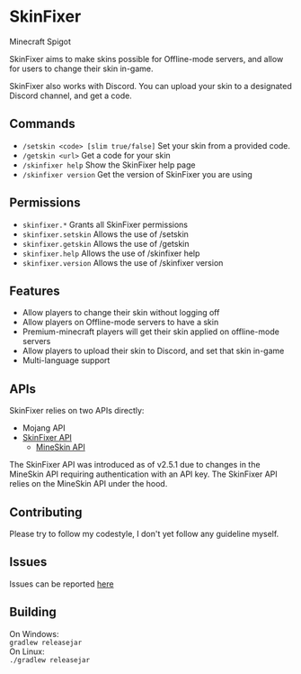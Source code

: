 # SkinFixer
Minecraft Spigot

SkinFixer aims to make skins possible for Offline-mode servers, and allow for users to change their skin in-game.

SkinFixer also works with Discord. You can upload your skin to a designated Discord channel, and get a code.

## Commands
- `/setskin <code> [slim true/false]` Set your skin from a provided code.
- `/getskin <url>` Get a code for your skin
- `/skinfixer help` Show the SkinFixer help page
- `/skinfixer version` Get the version of SkinFixer you are using

## Permissions
- `skinfixer.*` Grants all SkinFixer permissions
- `skinfixer.setskin` Allows the use of /setskin
- `skinfixer.getskin` Allows the use of /getskin
- `skinfixer.help` Allows the use of /skinfixer help
- `skinfixer.version` Allows the use of /skinfixer version

## Features
- Allow players to change their skin without logging off
- Allow players on Offline-mode servers to have a skin
- Premium-minecraft players will get their skin applied on offline-mode servers
- Allow players to upload their skin to Discord, and set that skin in-game
- Multi-language support

## APIs
SkinFixer relies on two APIs directly:
- Mojang API
- [SkinFixer API](https://github.com/TheDutchMC/SkinFixer-API)
    - [MineSkin API](https://github.com/MineSkin/api.mineskin.org)

The SkinFixer API was introduced as of v2.5.1 due to changes in the MineSkin API requiring authentication with an API key. The SkinFixer API relies on the MineSkin API under the hood.

## Contributing
Please try to follow my codestyle, I don't yet follow any guideline myself.

## Issues
Issues can be reported [here](https://github.com/TheDutchMC/SkinFixer/issues)

## Building
On Windows:  
`gradlew releasejar`  
On Linux:  
`./gradlew releasejar`
